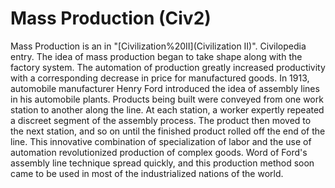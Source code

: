 # Mass Production (Civ2)

 Mass Production is an in "[Civilization%20II](Civilization II)".
Civilopedia entry.
The idea of mass production began to take shape along with the factory system. The automation of production greatly increased productivity with a corresponding decrease in price for manufactured goods. In 1913, automobile manufacturer Henry Ford introduced the idea of assembly lines in his automobile plants. Products being built were conveyed from one work station to another along the line. At each station, a worker expertly repeated a discreet segment of the assembly process. The product then moved to the next station, and so on until the finished product rolled off the end of the line. This innovative combination of specialization of labor and the use of automation revolutionized production of complex goods. Word of Ford's assembly line technique spread quickly, and this production method soon came to be used in most of the industrialized nations of the world.